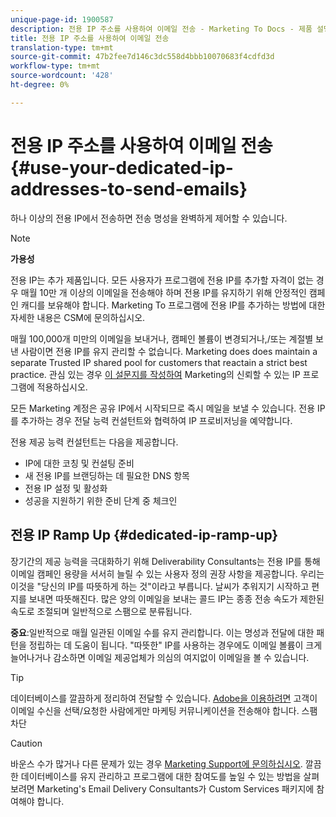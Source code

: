```yaml
---
unique-page-id: 1900587
description: 전용 IP 주소를 사용하여 이메일 전송 - Marketing To Docs - 제품 설명서
title: 전용 IP 주소를 사용하여 이메일 전송
translation-type: tm+mt
source-git-commit: 47b2fee7d146c3dc558d4bbb10070683f4cdfd3d
workflow-type: tm+mt
source-wordcount: '428'
ht-degree: 0%

---
```



# 전용 IP 주소를 사용하여 이메일 전송 {#use-your-dedicated-ip-addresses-to-send-emails}

하나 이상의 전용 IP에서 전송하면 전송 명성을 완벽하게 제어할 수 있습니다.

>[!NOTE]
>
>**가용성**
>
>전용 IP는 추가 제품입니다. 모든 사용자가 프로그램에 전용 IP를 추가할 자격이 없는 경우 매월 10만 개 이상의 이메일을 전송해야 하며 전용 IP를 유지하기 위해 안정적인 캠페인 캐디를 보유해야 합니다. Marketing To 프로그램에 전용 IP를 추가하는 방법에 대한 자세한 내용은 CSM에 문의하십시오.
>
>매월 100,000개 미만의 이메일을 보내거나, 캠페인 볼륨이 변경되거나,/또는 계절별 보낸 사람이면 전용 IP를 유지 관리할 수 없습니다. Marketing does does maintain a separate Trusted IP shared pool for customers that reactain a strict best practice. 관심 있는 경우 [이 설문지를 작성하여](http://na-sjg.marketo.com/lp/marketoprivacydemo/Trusted-IP-Sending-Range-Program.html) Marketing의 신뢰할 수 있는 IP 프로그램에 적용하십시오.

모든 Marketing 계정은 공유 IP에서 시작되므로 즉시 메일을 보낼 수 있습니다. 전용 IP를 추가하는 경우 전달 능력 컨설턴트와 협력하여 IP 프로비저닝을 예약합니다.

전용 제공 능력 컨설턴트는 다음을 제공합니다.

* IP에 대한 코칭 및 컨설팅 준비
* 새 전용 IP를 브랜딩하는 데 필요한 DNS 항목
* 전용 IP 설정 및 활성화
* 성공을 지원하기 위한 준비 단계 중 체크인

## 전용 IP Ramp Up {#dedicated-ip-ramp-up}

장기간의 제공 능력을 극대화하기 위해 Deliverability Consultants는 전용 IP를 통해 이메일 캠페인 용량을 서서히 늘릴 수 있는 사용자 정의 권장 사항을 제공합니다. 우리는 이것을 &quot;당신의 IP를 따뜻하게 하는 것&quot;이라고 부릅니다. 날씨가 추워지기 시작하고 편지를 보내면 따뜻해진다. 많은 양의 이메일을 보내는 콜드 IP는 종종 전송 속도가 제한된 속도로 조절되며 일반적으로 스팸으로 분류됩니다.

**중요**:일반적으로 매월 일관된 이메일 수를 유지 관리합니다. 이는 명성과 전달에 대한 패턴을 정립하는 데 도움이 됩니다. &quot;따뜻한&quot; IP를 사용하는 경우에도 이메일 볼륨이 크게 늘어나거나 감소하면 이메일 제공업체가 의심의 여지없이 이메일을 볼 수 있습니다.

>[!TIP]
>
>데이터베이스를 깔끔하게 정리하여 전달할 수 있습니다. [Adobe을 이용하려면](http://www.adobe.com/legal/terms/aup.html) 고객이 이메일 수신을 선택/요청한 사람에게만 마케팅 커뮤니케이션을 전송해야 합니다. 스팸 차단

>[!CAUTION]
>
>바운스 수가 많거나 다른 문제가 있는 경우 [Marketing Support에 문의하십시오](http://nation.marketo.com/t5/Support/ct-p/Support). 깔끔한 데이터베이스를 유지 관리하고 프로그램에 대한 참여도를 높일 수 있는 방법을 살펴보려면 Marketing&#39;s Email Delivery Consultants가 Custom Services 패키지에 참여해야 합니다.


